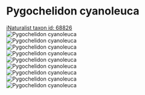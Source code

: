 
Pygochelidon cyanoleuca
=======================
  
[iNaturalist taxon id: 68826](https://www.inaturalist.org/taxa/68826)  
![Pygochelidon cyanoleuca](https://inaturalist-open-data.s3.amazonaws.com/photos/243342100/medium.jpg)  
![Pygochelidon cyanoleuca](https://inaturalist-open-data.s3.amazonaws.com/photos/243342095/medium.jpg)  
![Pygochelidon cyanoleuca](https://inaturalist-open-data.s3.amazonaws.com/photos/230373467/medium.jpeg)  
![Pygochelidon cyanoleuca](https://inaturalist-open-data.s3.amazonaws.com/photos/230373481/medium.jpeg)  
![Pygochelidon cyanoleuca](https://inaturalist-open-data.s3.amazonaws.com/photos/230373447/medium.jpeg)  
![Pygochelidon cyanoleuca](https://inaturalist-open-data.s3.amazonaws.com/photos/222906060/medium.jpeg)  
![Pygochelidon cyanoleuca](https://inaturalist-open-data.s3.amazonaws.com/photos/222906074/medium.jpeg)  
![Pygochelidon cyanoleuca](https://inaturalist-open-data.s3.amazonaws.com/photos/222906092/medium.jpeg)  
![Pygochelidon cyanoleuca](https://inaturalist-open-data.s3.amazonaws.com/photos/222906112/medium.jpeg)
